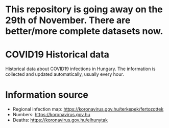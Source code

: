 # This repository is going away on the 29th of November. There are better/more complete datasets now.

# COVID19 Historical data
Historical data about COVID19 infections in Hungary. The information is collected and updated automatically, usually every hour.

# Information source
* Regional infection map: https://koronavirus.gov.hu/terkepek/fertozottek 
* Numbers: https://koronavirus.gov.hu
* Deaths: https://koronavirus.gov.hu/elhunytak
